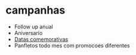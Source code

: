 # campanhas

- Follow up anual
- Aniversario
- [Datas comemorativas](https://pt.wikipedia.org/wiki/Lista_de_datas_comemorativas_do_Brasil)
- Panfletos todo mes com promocoes diferentes